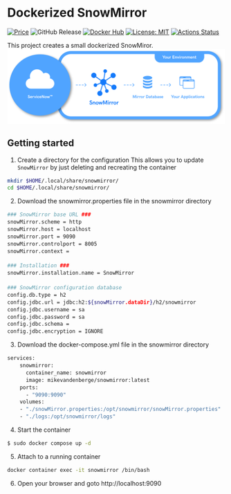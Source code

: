 # Dockerized SnowMirror
[![Price](https://img.shields.io/badge/price-FREE-0098f7.svg)](https://github.com/obsidiandynamics/kafdrop/blob/master/LICENSE)
![GitHub Release](https://img.shields.io/github/v/release/mikevdberge/snowmirror-docker)
[![Docker Hub](https://shields.io/docker/pulls/mikevandenberge/snowmirror)](https://hub.docker.com/u/mikevandenberge/)
[![License: MIT](https://img.shields.io/badge/License-MIT-blue.svg)](https://github.com/mikevdberge/snowmirror-docker/blob/master/LICENSE)
[![Actions Status](https://github.com/mikevdberge/snowmirror-docker/workflows/Release%20production%20version/badge.svg)](https://github.com/mikevdberge/snowmirror-docker/actions)    

This project creates a small dockerized SnowMiror.
[![Banner Image](./assets/how_it_works_horizontal.svg)][0]
## Getting started

1. Create a directory for the configuration
This allows you to update `SnowMirror` by just deleting and recreating the container

```bash
mkdir $HOME/.local/share/snowmirror/
cd $HOME/.local/share/snowmirror/
```
2. Download the snowmirror.properties file in the snowmirror directory
```bash
### SnowMirror base URL ###
snowMirror.scheme = http
snowMirror.host = localhost
snowMirror.port = 9090
snowMirror.controlport = 8005
snowMirror.context =

### Installation ###
snowMirror.installation.name = SnowMirror

### SnowMirror configuration database
config.db.type = h2
config.jdbc.url = jdbc:h2:${snowMirror.dataDir}/h2/snowmirror
config.jdbc.username = sa
config.jdbc.password = sa
config.jdbc.schema =
config.jdbc.encryption = IGNORE
```
3. Download the docker-compose.yml file in the snowmirror directory
```bash
services:
    snowmirror:
      container_name: snowmirror
      image: mikevandenberge/snowmirror:latest
    ports:
      - "9090:9090"
    volumes:
    - "./snowMirror.properties:/opt/snowmirror/snowMirror.properties"
    - "./logs:/opt/snowmirror/logs"
```
4. Start the container

```bash
$ sudo docker compose up -d
```

5. Attach to a running container
```bash
docker container exec -it snowmirror /bin/bash
```
6. Open your browser and goto http://localhost:9090

[0]: https://www.snow-mirror.com/
